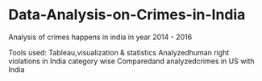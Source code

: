 # Data-Analysis-on-Crimes-in-India
Analysis of crimes happens in india in year 2014 - 2016

Tools used: Tableau,visualization & statistics
Analyzedhuman right violations in India category wise
Comparedand analyzedcrimes in US with India
